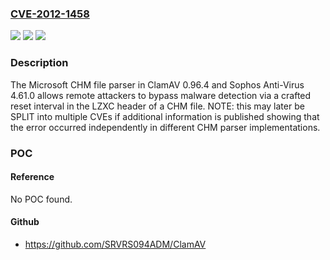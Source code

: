 ### [CVE-2012-1458](https://cve.mitre.org/cgi-bin/cvename.cgi?name=CVE-2012-1458)
![](https://img.shields.io/static/v1?label=Product&message=n%2Fa&color=blue)
![](https://img.shields.io/static/v1?label=Version&message=n%2Fa&color=blue)
![](https://img.shields.io/static/v1?label=Vulnerability&message=n%2Fa&color=brighgreen)

### Description

The Microsoft CHM file parser in ClamAV 0.96.4 and Sophos Anti-Virus 4.61.0 allows remote attackers to bypass malware detection via a crafted reset interval in the LZXC header of a CHM file.  NOTE: this may later be SPLIT into multiple CVEs if additional information is published showing that the error occurred independently in different CHM parser implementations.

### POC

#### Reference
No POC found.

#### Github
- https://github.com/SRVRS094ADM/ClamAV

